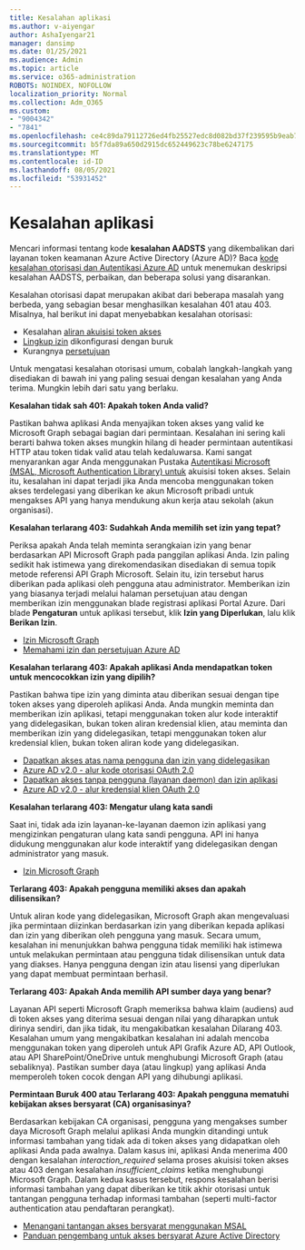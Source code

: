 ```yaml
---
title: Kesalahan aplikasi
ms.author: v-aiyengar
author: AshaIyengar21
manager: dansimp
ms.date: 01/25/2021
ms.audience: Admin
ms.topic: article
ms.service: o365-administration
ROBOTS: NOINDEX, NOFOLLOW
localization_priority: Normal
ms.collection: Adm_O365
ms.custom:
- "9004342"
- "7841"
ms.openlocfilehash: ce4c89da79112726ed4fb25527edc8d082bd37f239595b9eab7279abeeecfd7e
ms.sourcegitcommit: b5f7da89a650d2915dc652449623c78be6247175
ms.translationtype: MT
ms.contentlocale: id-ID
ms.lasthandoff: 08/05/2021
ms.locfileid: "53931452"
---
```

# <a name="application-errors"></a>Kesalahan aplikasi

Mencari informasi tentang kode **kesalahan AADSTS** yang dikembalikan dari layanan token keamanan Azure Active Directory (Azure AD)? Baca [kode kesalahan otorisasi dan Autentikasi Azure AD](https://docs.microsoft.com/azure/active-directory/develop/reference-aadsts-error-codes) untuk menemukan deskripsi kesalahan AADSTS, perbaikan, dan beberapa solusi yang disarankan.

Kesalahan otorisasi dapat merupakan akibat dari beberapa masalah yang berbeda, yang sebagian besar menghasilkan kesalahan 401 atau 403. Misalnya, hal berikut ini dapat menyebabkan kesalahan otorisasi:

- Kesalahan [aliran akuisisi token akses](https://docs.microsoft.com/azure/active-directory/develop/reference-aadsts-error-codes) 
- [Lingkup izin](https://docs.microsoft.com/azure/active-directory/develop/active-directory-v2-scopes) dikonfigurasi dengan buruk 
- Kurangnya [persetujuan](https://docs.microsoft.com/azure/active-directory/develop/active-directory-devhowto-multi-tenant-overview#understanding-user-and-admin-consent)

Untuk mengatasi kesalahan otorisasi umum, cobalah langkah-langkah yang disediakan di bawah ini yang paling sesuai dengan kesalahan yang Anda terima. Mungkin lebih dari satu yang berlaku.

**Kesalahan tidak sah 401: Apakah token Anda valid?**

Pastikan bahwa aplikasi Anda menyajikan token akses yang valid ke Microsoft Graph sebagai bagian dari permintaan. Kesalahan ini sering kali berarti bahwa token akses mungkin hilang di header permintaan autentikasi HTTP atau token tidak valid atau telah kedaluwarsa. Kami sangat menyarankan agar Anda menggunakan Pustaka [Autentikasi Microsoft (MSAL, Microsoft Authentication Library) untuk](https://docs.microsoft.com/azure/active-directory/develop/msal-overview) akuisisi token akses. Selain itu, kesalahan ini dapat terjadi jika Anda mencoba menggunakan token akses terdelegasi yang diberikan ke akun Microsoft pribadi untuk mengakses API yang hanya mendukung akun kerja atau sekolah (akun organisasi).

**Kesalahan terlarang 403: Sudahkah Anda memilih set izin yang tepat?**

Periksa apakah Anda telah meminta serangkaian izin yang benar berdasarkan API Microsoft Graph pada panggilan aplikasi Anda. Izin paling sedikit hak istimewa yang direkomendasikan disediakan di semua topik metode referensi API Graph Microsoft. Selain itu, izin tersebut harus diberikan pada aplikasi oleh pengguna atau administrator. Memberikan izin yang biasanya terjadi melalui halaman persetujuan atau dengan memberikan izin menggunakan blade registrasi aplikasi Portal Azure. Dari blade **Pengaturan** untuk aplikasi tersebut, klik **Izin yang Diperlukan**, lalu klik **Berikan Izin**.

- [Izin Microsoft Graph](https://docs.microsoft.com/graph/permissions-reference) 
- [Memahami izin dan persetujuan Azure AD](https://docs.microsoft.com/azure/active-directory/develop/v2-permissions-and-consent) 

**Kesalahan terlarang 403: Apakah aplikasi Anda mendapatkan token untuk mencocokkan izin yang dipilih?**

Pastikan bahwa tipe izin yang diminta atau diberikan sesuai dengan tipe token akses yang diperoleh aplikasi Anda. Anda mungkin meminta dan memberikan izin aplikasi, tetapi menggunakan token alur kode interaktif yang didelegasikan, bukan token aliran kredensial klien, atau meminta dan memberikan izin yang didelegasikan, tetapi menggunakan token alur kredensial klien, bukan token aliran kode yang didelegasikan.

- [Dapatkan akses atas nama pengguna dan izin yang didelegasikan](https://docs.microsoft.com/graph/auth_v2_user) 
- [Azure AD v2.0 - alur kode otorisasi OAuth 2.0](https://docs.microsoft.com/azure/active-directory/develop/v2-oauth2-auth-code-flow) 
- [Dapatkan akses tanpa pengguna (layanan daemon) dan izin aplikasi](https://docs.microsoft.com/graph/auth_v2_service) 
- [Azure AD v2.0 - alur kredensial klien OAuth 2.0](https://docs.microsoft.com/azure/active-directory/develop/v2-oauth2-client-creds-grant-flow) 

**Kesalahan terlarang 403: Mengatur ulang kata sandi**

Saat ini, tidak ada izin layanan-ke-layanan daemon izin aplikasi yang mengizinkan pengaturan ulang kata sandi pengguna. API ini hanya didukung menggunakan alur kode interaktif yang didelegasikan dengan administrator yang masuk.

- [Izin Microsoft Graph](https://docs.microsoft.com/graph/permissions-reference)

**Terlarang 403: Apakah pengguna memiliki akses dan apakah dilisensikan?**

Untuk aliran kode yang didelegasikan, Microsoft Graph akan mengevaluasi jika permintaan diizinkan berdasarkan izin yang diberikan kepada aplikasi dan izin yang diberikan oleh pengguna yang masuk. Secara umum, kesalahan ini menunjukkan bahwa pengguna tidak memiliki hak istimewa untuk melakukan permintaan atau pengguna tidak dilisensikan untuk data yang diakses. Hanya pengguna dengan izin atau lisensi yang diperlukan yang dapat membuat permintaan berhasil.

**Terlarang 403: Apakah Anda memilih API sumber daya yang benar?**

Layanan API seperti Microsoft Graph memeriksa bahwa klaim (audiens) aud di token akses yang diterima sesuai dengan nilai yang diharapkan untuk dirinya sendiri, dan jika tidak, itu mengakibatkan kesalahan Dilarang 403. Kesalahan umum yang mengakibatkan kesalahan ini adalah mencoba menggunakan token yang diperoleh untuk API Grafik Azure AD, API Outlook, atau API SharePoint/OneDrive untuk menghubungi Microsoft Graph (atau sebaliknya). Pastikan sumber daya (atau lingkup) yang aplikasi Anda memperoleh token cocok dengan API yang dihubungi aplikasi.

**Permintaan Buruk 400 atau Terlarang 403: Apakah pengguna mematuhi kebijakan akses bersyarat (CA) organisasinya?**

Berdasarkan kebijakan CA organisasi, pengguna yang mengakses sumber daya Microsoft Graph melalui aplikasi Anda mungkin ditandingi untuk informasi tambahan yang tidak ada di token akses yang didapatkan oleh aplikasi Anda pada awalnya. Dalam kasus ini, aplikasi Anda menerima 400 dengan kesalahan *interaction_required* selama proses akuisisi token akses atau 403 dengan kesalahan *insufficient_claims* ketika menghubungi Microsoft Graph. Dalam kedua kasus tersebut, respons kesalahan berisi informasi tambahan yang dapat diberikan ke titik akhir otorisasi untuk tantangan pengguna terhadap informasi tambahan (seperti multi-factor authentication atau pendaftaran perangkat).

- [Menangani tantangan akses bersyarat menggunakan MSAL ](https://docs.microsoft.com/azure/active-directory/develop/msal-handling-exceptions#conditional-access-and-claims-challenges)
- [Panduan pengembang untuk akses bersyarat Azure Active Directory](https://docs.microsoft.com/azure/active-directory/develop/conditional-access-dev-guide)
